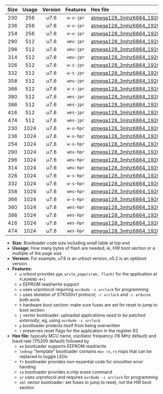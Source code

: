 |Size|Usage|Version|Features|Hex file|
|:-:|:-:|:-:|:-:|:--|
|230|256|u7.6|`w-u-jpr`|[atmega128_3mhz6864_19200bps_ur_vbl.hex](https://raw.githubusercontent.com/stefanrueger/urboot/main//atmega128_3mhz6864_19200bps_ur_vbl.hex)|
|236|256|u7.6|`w-u-jpr`|[atmega128_3mhz6864_19200bps_lednop_ur_vbl.hex](https://raw.githubusercontent.com/stefanrueger/urboot/main//atmega128_3mhz6864_19200bps_lednop_ur_vbl.hex)|
|254|256|u7.6|`w-u-jpr`|[atmega128_3mhz6864_19200bps_lednop_fr_ur_vbl.hex](https://raw.githubusercontent.com/stefanrueger/urboot/main//atmega128_3mhz6864_19200bps_lednop_fr_ur_vbl.hex)|
|290|512|u7.6|`weu-jpr`|[atmega128_3mhz6864_19200bps_ee_ur_vbl.hex](https://raw.githubusercontent.com/stefanrueger/urboot/main//atmega128_3mhz6864_19200bps_ee_ur_vbl.hex)|
|296|512|u7.6|`weu-jpr`|[atmega128_3mhz6864_19200bps_ee_lednop_ur_vbl.hex](https://raw.githubusercontent.com/stefanrueger/urboot/main//atmega128_3mhz6864_19200bps_ee_lednop_ur_vbl.hex)|
|314|512|u7.6|`weu-jpr`|[atmega128_3mhz6864_19200bps_ee_lednop_fr_ur_vbl.hex](https://raw.githubusercontent.com/stefanrueger/urboot/main//atmega128_3mhz6864_19200bps_ee_lednop_fr_ur_vbl.hex)|
|326|512|u7.6|`w-s-jpr`|[atmega128_3mhz6864_19200bps_vbl.hex](https://raw.githubusercontent.com/stefanrueger/urboot/main//atmega128_3mhz6864_19200bps_vbl.hex)|
|332|512|u7.6|`w-s-jpr`|[atmega128_3mhz6864_19200bps_lednop_vbl.hex](https://raw.githubusercontent.com/stefanrueger/urboot/main//atmega128_3mhz6864_19200bps_lednop_vbl.hex)|
|358|512|u7.6|`weu-jpr`|[atmega128_3mhz6864_19200bps_ee_lednop_fr_ce_ur_vbl.hex](https://raw.githubusercontent.com/stefanrueger/urboot/main//atmega128_3mhz6864_19200bps_ee_lednop_fr_ce_ur_vbl.hex)|
|366|512|u7.6|`w-s-jpr`|[atmega128_3mhz6864_19200bps_lednop_fr_vbl.hex](https://raw.githubusercontent.com/stefanrueger/urboot/main//atmega128_3mhz6864_19200bps_lednop_fr_vbl.hex)|
|380|512|u7.6|`wes-jpr`|[atmega128_3mhz6864_19200bps_ee_vbl.hex](https://raw.githubusercontent.com/stefanrueger/urboot/main//atmega128_3mhz6864_19200bps_ee_vbl.hex)|
|386|512|u7.6|`wes-jpr`|[atmega128_3mhz6864_19200bps_ee_lednop_vbl.hex](https://raw.githubusercontent.com/stefanrueger/urboot/main//atmega128_3mhz6864_19200bps_ee_lednop_vbl.hex)|
|416|512|u7.6|`wes-jpr`|[atmega128_3mhz6864_19200bps_ee_lednop_fr_vbl.hex](https://raw.githubusercontent.com/stefanrueger/urboot/main//atmega128_3mhz6864_19200bps_ee_lednop_fr_vbl.hex)|
|474|512|u7.6|`wes-jpr`|[atmega128_3mhz6864_19200bps_ee_lednop_fr_ce_vbl.hex](https://raw.githubusercontent.com/stefanrueger/urboot/main//atmega128_3mhz6864_19200bps_ee_lednop_fr_ce_vbl.hex)|
|230|1024|u7.6|`w-u-hpr`|[atmega128_3mhz6864_19200bps_ur.hex](https://raw.githubusercontent.com/stefanrueger/urboot/main//atmega128_3mhz6864_19200bps_ur.hex)|
|236|1024|u7.6|`w-u-hpr`|[atmega128_3mhz6864_19200bps_lednop_ur.hex](https://raw.githubusercontent.com/stefanrueger/urboot/main//atmega128_3mhz6864_19200bps_lednop_ur.hex)|
|254|1024|u7.6|`w-u-hpr`|[atmega128_3mhz6864_19200bps_lednop_fr_ur.hex](https://raw.githubusercontent.com/stefanrueger/urboot/main//atmega128_3mhz6864_19200bps_lednop_fr_ur.hex)|
|290|1024|u7.6|`weu-hpr`|[atmega128_3mhz6864_19200bps_ee_ur.hex](https://raw.githubusercontent.com/stefanrueger/urboot/main//atmega128_3mhz6864_19200bps_ee_ur.hex)|
|296|1024|u7.6|`weu-hpr`|[atmega128_3mhz6864_19200bps_ee_lednop_ur.hex](https://raw.githubusercontent.com/stefanrueger/urboot/main//atmega128_3mhz6864_19200bps_ee_lednop_ur.hex)|
|314|1024|u7.6|`weu-hpr`|[atmega128_3mhz6864_19200bps_ee_lednop_fr_ur.hex](https://raw.githubusercontent.com/stefanrueger/urboot/main//atmega128_3mhz6864_19200bps_ee_lednop_fr_ur.hex)|
|326|1024|u7.6|`w-s-hpr`|[atmega128_3mhz6864_19200bps.hex](https://raw.githubusercontent.com/stefanrueger/urboot/main//atmega128_3mhz6864_19200bps.hex)|
|332|1024|u7.6|`w-s-hpr`|[atmega128_3mhz6864_19200bps_lednop.hex](https://raw.githubusercontent.com/stefanrueger/urboot/main//atmega128_3mhz6864_19200bps_lednop.hex)|
|358|1024|u7.6|`weu-hpr`|[atmega128_3mhz6864_19200bps_ee_lednop_fr_ce_ur.hex](https://raw.githubusercontent.com/stefanrueger/urboot/main//atmega128_3mhz6864_19200bps_ee_lednop_fr_ce_ur.hex)|
|366|1024|u7.6|`w-s-hpr`|[atmega128_3mhz6864_19200bps_lednop_fr.hex](https://raw.githubusercontent.com/stefanrueger/urboot/main//atmega128_3mhz6864_19200bps_lednop_fr.hex)|
|380|1024|u7.6|`wes-hpr`|[atmega128_3mhz6864_19200bps_ee.hex](https://raw.githubusercontent.com/stefanrueger/urboot/main//atmega128_3mhz6864_19200bps_ee.hex)|
|386|1024|u7.6|`wes-hpr`|[atmega128_3mhz6864_19200bps_ee_lednop.hex](https://raw.githubusercontent.com/stefanrueger/urboot/main//atmega128_3mhz6864_19200bps_ee_lednop.hex)|
|416|1024|u7.6|`wes-hpr`|[atmega128_3mhz6864_19200bps_ee_lednop_fr.hex](https://raw.githubusercontent.com/stefanrueger/urboot/main//atmega128_3mhz6864_19200bps_ee_lednop_fr.hex)|
|474|1024|u7.6|`wes-hpr`|[atmega128_3mhz6864_19200bps_ee_lednop_fr_ce.hex](https://raw.githubusercontent.com/stefanrueger/urboot/main//atmega128_3mhz6864_19200bps_ee_lednop_fr_ce.hex)|

- **Size:** Bootloader code size including small table at top end
- **Useage:** How many bytes of flash are needed, ie, HW boot section or a multiple of the page size
- **Version:** For example, u7.6 is an urboot version, o5.2 is an optiboot version
- **Features:**
  + `w` urboot provides `pgm_write_page(sram, flash)` for the application at `FLASHEND-4+1`
  + `e` EEPROM read/write support
  + `u` uses urprotocol requiring `avrdude -c urclock` for programming
  + `s` uses skeleton of STK500v1 protocol; `-c urclock` and `-c arduino` both work
  + `h` hardware boot section: make sure fuses are set for reset to jump to boot section
  + `j` vector bootloader: uploaded applications *need to be patched externally*, eg, using `avrdude -c urclock`
  + `p` bootloader protects itself from being overwritten
  + `r` preserves reset flags for the application in the register R2
- **Hex file:** typically MCU name, oscillator frequency (16 MHz default) and baud rate (115200 default) followed by
  + `ee` bootloader supports EEPROM read/write
  + `lednop` "template" bootloader contains `mov rx,rx` nops that can be replaced to toggle LEDs
  + `fr` bootloader provides non-essential code for smoother error handing
  + `ce` bootloader provides a chip erase command
  + `ur` uses urprotocol and requires `avrdude -c urclock` for programming
  + `vbl` vector bootloader: set fuses to jump to reset, not the HW boot section
